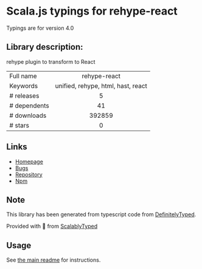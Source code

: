 
# Scala.js typings for rehype-react

Typings are for version 4.0

## Library description:
rehype plugin to transform to React

|                    |                 |
| ------------------ | :-------------: |
| Full name          | rehype-react |
| Keywords           | unified, rehype, html, hast, react |
| # releases         | 5 |
| # dependents       | 41 |
| # downloads        | 392859 |
| # stars            | 0 |

## Links
- [Homepage](https://github.com/rehypejs/rehype-react#readme)
- [Bugs](https://github.com/rehypejs/rehype-react/issues)
- [Repository](https://github.com/rehypejs/rehype-react)
- [Npm](https://www.npmjs.com/package/rehype-react)
    


## Note
This library has been generated from typescript code from [DefinitelyTyped](https://definitelytyped.org).

Provided with :purple_heart: from [ScalablyTyped](https://github.com/oyvindberg/ScalablyTyped)

## Usage
See [the main readme](../../readme.md) for instructions.


